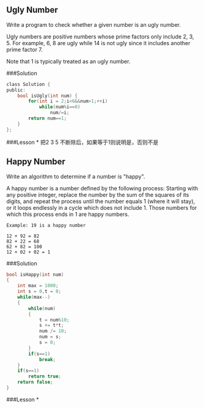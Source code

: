 ## Ugly Number

Write a program to check whether a given number is an ugly number.

Ugly numbers are positive numbers whose prime factors only include 2, 3, 5. For example, 6, 8 are ugly while 14 is not ugly since it includes another prime factor 7.

Note that 1 is typically treated as an ugly number.

###Solution
```C
class Solution {
public:
    bool isUgly(int num) {
        for(int i = 2;i<6&&num>1;++i)
            while(num%i==0)
                num/=i;
        return num==1;
    }
};
```
###Lesson
* 
把2 3 5 不断除后，如果等于1则说明是，否则不是

## Happy Number

Write an algorithm to determine if a number is "happy".

A happy number is a number defined by the following process: Starting with any positive integer, replace the number by the sum of the squares of its digits, and repeat the process until the number equals 1 (where it will stay), or it loops endlessly in a cycle which does not include 1. Those numbers for which this process ends in 1 are happy numbers.

```
Example: 19 is a happy number

12 + 92 = 82
82 + 22 = 68
62 + 82 = 100
12 + 02 + 02 = 1
```
###Solution
```C
bool isHappy(int num)
{
    int max = 1000;
    int s = 0,t = 0;
    while(max--)
    {
        while(num)
        {
            t = num%10;
            s += t*t;
            num /= 10;
            num = s;
            s = 0;
        }
        if(s==1)
            break;
    }
    if(s==1)
        return true;
    return false;
}
```
###Lesson
* 
